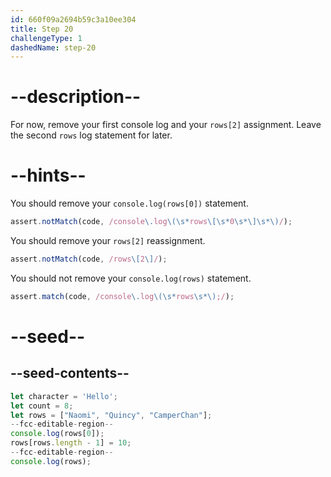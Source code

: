 ```yaml
---
id: 660f09a2694b59c3a10ee304
title: Step 20
challengeType: 1
dashedName: step-20
---
```


# --description--

For now, remove your first console log and your `rows[2]` assignment. Leave the second `rows` log statement for later.

# --hints--

You should remove your `console.log(rows[0])` statement.

```js
assert.notMatch(code, /console\.log\(\s*rows\[\s*0\s*\]\s*\)/);
```

You should remove your `rows[2]` reassignment.

```js
assert.notMatch(code, /rows\[2\]/);
```

You should not remove your `console.log(rows)` statement.

```js
assert.match(code, /console\.log\(\s*rows\s*\);/);
```

# --seed--

## --seed-contents--

```js
let character = 'Hello';
let count = 8;
let rows = ["Naomi", "Quincy", "CamperChan"];
--fcc-editable-region--
console.log(rows[0]);
rows[rows.length - 1] = 10;
--fcc-editable-region--
console.log(rows);
```
